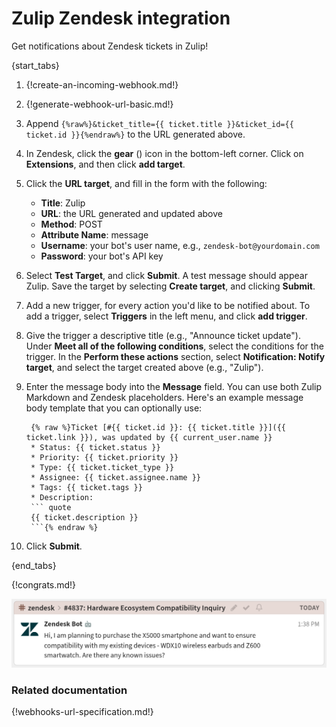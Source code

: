 # Zulip Zendesk integration

Get notifications about Zendesk tickets in Zulip!

{start_tabs}

1. {!create-an-incoming-webhook.md!}

1. {!generate-webhook-url-basic.md!}

1. Append `{%raw%}&ticket_title={{ ticket.title }}&ticket_id={{ ticket.id }}{%endraw%}`
   to the URL generated above.

1. In Zendesk, click the **gear** (<i class="fa fa-cog"></i>) icon in the
    bottom-left corner. Click on **Extensions**, and then click **add
    target**.

1. Click the **URL target**, and fill in the form with the following:

    * **Title**: Zulip
    * **URL**: the URL generated and updated above
    * **Method**: POST
    * **Attribute Name**: message
    * **Username**: your bot's user name, e.g., `zendesk-bot@yourdomain.com`
    * **Password**: your bot's API key

1. Select **Test Target**, and click **Submit**. A test message should
   appear Zulip. Save the target by selecting **Create target**, and
   clicking **Submit**.

1. Add a new trigger, for every action you'd like to be notified about.
   To add a trigger, select **Triggers** in the left menu, and click
   **add trigger**.

1. Give the trigger a descriptive title (e.g., "Announce ticket update").
   Under **Meet all of the following conditions**, select the conditions
   for the trigger. In the **Perform these actions** section, select
   **Notification: Notify target**, and select the target created above
   (e.g., "Zulip").

1. Enter the message body into the **Message** field. You can use both
   Zulip Markdown and Zendesk placeholders. Here's an example message
   body template that you can optionally use:

        {% raw %}Ticket [#{{ ticket.id }}: {{ ticket.title }}]({{ ticket.link }}), was updated by {{ current_user.name }}
        * Status: {{ ticket.status }}
        * Priority: {{ ticket.priority }}
        * Type: {{ ticket.ticket_type }}
        * Assignee: {{ ticket.assignee.name }}
        * Tags: {{ ticket.tags }}
        * Description:
        ``` quote
        {{ ticket.description }}
        ```{% endraw %}

1.  Click **Submit**.

{end_tabs}

{!congrats.md!}

![](/static/images/integrations/zendesk/007.png)

### Related documentation

{!webhooks-url-specification.md!}
